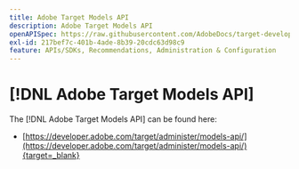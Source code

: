 ```yaml
---
title: Adobe Target Models API
description: Adobe Target Models API
openAPISpec: https://raw.githubusercontent.com/AdobeDocs/target-developers/main/src/models-api.json
exl-id: 217bef7c-401b-4ade-8b39-20cdc63d98c9
feature: APIs/SDKs, Recommendations, Administration & Configuration
---
```

# [!DNL Adobe Target Models API]

The [!DNL Adobe Target Models API] can be found here:

* [https://developer.adobe.com/target/administer/models-api/](https://developer.adobe.com/target/administer/models-api/){target=_blank}
